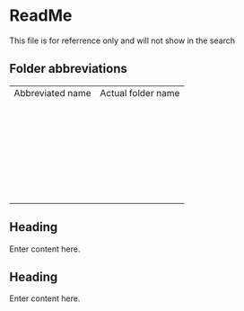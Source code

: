 ﻿

ReadMe
======

This file is for referrence only and will not show in the search

Folder abbreviations
--------------------

<table style="width: 100%;mc-table-style: url('../Resources/TableStyles/Basic.css');" class="TableStyle-Basic" cellspacing="0"><colgroup><col class="TableStyle-Basic-Column-Column1"> <col class="TableStyle-Basic-Column-Column1"></colgroup><tbody><tr class="TableStyle-Basic-Body-Body1"><td class="TableStyle-Basic-BodyE-Column1-Body1">Abbreviated name</td><td class="TableStyle-Basic-BodyD-Column1-Body1">Actual folder name</td></tr><tr class="TableStyle-Basic-Body-Body1"><td class="TableStyle-Basic-BodyE-Column1-Body1">&nbsp;</td><td class="TableStyle-Basic-BodyD-Column1-Body1">&nbsp;</td></tr><tr class="TableStyle-Basic-Body-Body1"><td class="TableStyle-Basic-BodyE-Column1-Body1">&nbsp;</td><td class="TableStyle-Basic-BodyD-Column1-Body1">&nbsp;</td></tr><tr class="TableStyle-Basic-Body-Body1"><td class="TableStyle-Basic-BodyE-Column1-Body1">&nbsp;</td><td class="TableStyle-Basic-BodyD-Column1-Body1">&nbsp;</td></tr><tr class="TableStyle-Basic-Body-Body1"><td class="TableStyle-Basic-BodyE-Column1-Body1">&nbsp;</td><td class="TableStyle-Basic-BodyD-Column1-Body1">&nbsp;</td></tr><tr class="TableStyle-Basic-Body-Body1"><td class="TableStyle-Basic-BodyE-Column1-Body1">&nbsp;</td><td class="TableStyle-Basic-BodyD-Column1-Body1">&nbsp;</td></tr><tr class="TableStyle-Basic-Body-Body1"><td class="TableStyle-Basic-BodyE-Column1-Body1">&nbsp;</td><td class="TableStyle-Basic-BodyD-Column1-Body1">&nbsp;</td></tr><tr class="TableStyle-Basic-Body-Body1"><td class="TableStyle-Basic-BodyB-Column1-Body1">&nbsp;</td><td class="TableStyle-Basic-BodyA-Column1-Body1">&nbsp;</td></tr></tbody></table>

Heading
-------

Enter content here.

Heading
-------

Enter content here.
